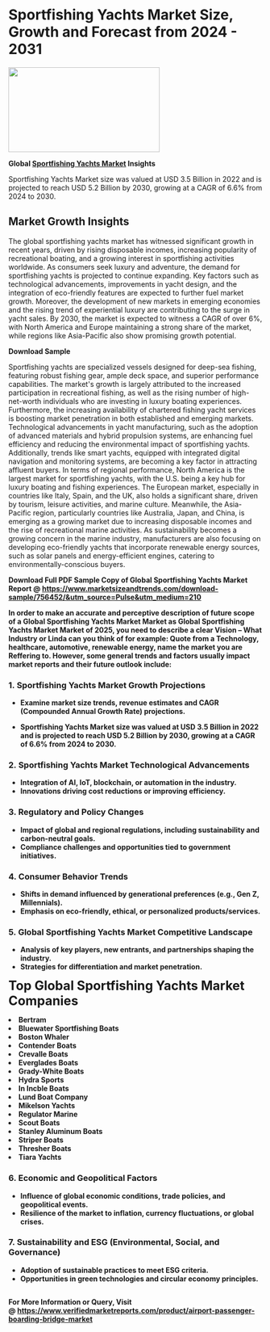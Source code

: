 <H1>Sportfishing Yachts Market Size, Growth and Forecast from 2024 - 2031</H1><img class="aligncenter size-medium wp-image-584254" src="https://thirdeyenews.in/wp-content/uploads/2024/09/Global-Market-Research-300x168.jpeg" alt="" width="300" height="168" /><p><strong>Global&nbsp;<a href="https://www.marketsizeandtrends.com/download-sample/756452/&amp;utm_source=Pulse&amp;utm_medium=210">Sportfishing Yachts Market</a> Insights</strong></p><p>Sportfishing Yachts Market size was valued at USD 3.5 Billion in 2022 and is projected to reach USD 5.2 Billion by 2030, growing at a CAGR of 6.6% from 2024 to 2030.</p><p><h2>Market Growth Insights</h2> <p>The global sportfishing yachts market has witnessed significant growth in recent years, driven by rising disposable incomes, increasing popularity of recreational boating, and a growing interest in sportfishing activities worldwide. As consumers seek luxury and adventure, the demand for sportfishing yachts is projected to continue expanding. Key factors such as technological advancements, improvements in yacht design, and the integration of eco-friendly features are expected to further fuel market growth. Moreover, the development of new markets in emerging economies and the rising trend of experiential luxury are contributing to the surge in yacht sales. By 2030, the market is expected to witness a CAGR of over 6%, with North America and Europe maintaining a strong share of the market, while regions like Asia-Pacific also show promising growth potential.</p> <p><strong>Download Sample</strong></p> <p>Sportfishing yachts are specialized vessels designed for deep-sea fishing, featuring robust fishing gear, ample deck space, and superior performance capabilities. The market's growth is largely attributed to the increased participation in recreational fishing, as well as the rising number of high-net-worth individuals who are investing in luxury boating experiences. Furthermore, the increasing availability of chartered fishing yacht services is boosting market penetration in both established and emerging markets. Technological advancements in yacht manufacturing, such as the adoption of advanced materials and hybrid propulsion systems, are enhancing fuel efficiency and reducing the environmental impact of sportfishing yachts. Additionally, trends like smart yachts, equipped with integrated digital navigation and monitoring systems, are becoming a key factor in attracting affluent buyers. In terms of regional performance, North America is the largest market for sportfishing yachts, with the U.S. being a key hub for luxury boating and fishing experiences. The European market, especially in countries like Italy, Spain, and the UK, also holds a significant share, driven by tourism, leisure activities, and marine culture. Meanwhile, the Asia-Pacific region, particularly countries like Australia, Japan, and China, is emerging as a growing market due to increasing disposable incomes and the rise of recreational marine activities. As sustainability becomes a growing concern in the marine industry, manufacturers are also focusing on developing eco-friendly yachts that incorporate renewable energy sources, such as solar panels and energy-efficient engines, catering to environmentally-conscious buyers.</p> <p><strong></p><p><span class=""><strong>Download Full PDF Sample Copy of Global Sportfishing Yachts Market Report</strong> @ <a href="https://www.marketsizeandtrends.com/download-sample/756452/&amp;utm_source=Pulse&amp;utm_medium=210" target="_blank">https://www.marketsizeandtrends.com/download-sample/756452/&amp;utm_source=Pulse&amp;utm_medium=210</a></span></p><p>In order to make an accurate and perceptive description of future scope of a Global&nbsp;Sportfishing Yachts Market Market as Global&nbsp;Sportfishing Yachts Market Market of 2025, you need to describe a clear Vision &ndash; What Industry or Linda can you think of for example: Quote from a Technology, healthcare, automotive, renewable energy, name the market you are Reffering to. However, some general trends and factors usually impact market reports and their future outlook include:</p><h3>1.&nbsp;<strong>Sportfishing Yachts Market Growth Projections</strong></h3><ul><li>Examine market size trends, revenue estimates and CAGR (Compounded Annual Growth Rate) projections.</li><li><p>Sportfishing Yachts Market size was valued at USD 3.5 Billion in 2022 and is projected to reach USD 5.2 Billion by 2030, growing at a CAGR of 6.6% from 2024 to 2030.</p></li></ul><h3>2.&nbsp;<strong>Sportfishing Yachts Market Technological Advancements</strong></h3><ul><li>Integration of AI, IoT, blockchain, or automation in the industry.</li><li>Innovations driving cost reductions or improving efficiency.</li></ul><h3>3.&nbsp;<strong>Regulatory and Policy Changes</strong></h3><ul><li>Impact of global and regional regulations, including sustainability and carbon-neutral goals.</li><li>Compliance challenges and opportunities tied to government initiatives.</li></ul><h3>4.&nbsp;<strong>Consumer Behavior Trends</strong></h3><ul><li>Shifts in demand influenced by generational preferences (e.g., Gen Z, Millennials).</li><li>Emphasis on eco-friendly, ethical, or personalized products/services.</li></ul><h3>5.&nbsp;<strong>Global Sportfishing Yachts Market Competitive Landscape</strong></h3><ul><li>Analysis of key players, new entrants, and partnerships shaping the industry.</li><li>Strategies for differentiation and market penetration.</li></ul><p data-pm-slice="1 1 []"><span style="color: inherit; font-family: inherit; font-size: 25px;">Top Global Sportfishing Yachts Market Companies</span></p><div class="" data-test-id=""><p><li>Bertram</li><li> Bluewater Sportfishing Boats</li><li> Boston Whaler</li><li> Contender Boats</li><li> Crevalle Boats</li><li> Everglades Boats</li><li> Grady-White Boats</li><li> Hydra Sports</li><li> In Incble Boats</li><li> Lund Boat Company</li><li> Mikelson Yachts</li><li> Regulator Marine</li><li> Scout Boats</li><li> Stanley Aluminum Boats</li><li> Striper Boats</li><li> Thresher Boats</li><li> Tiara Yachts</li></p></div><h3>6.&nbsp;<strong>Economic and Geopolitical Factors</strong></h3><ul><li>Influence of global economic conditions, trade policies, and geopolitical events.</li><li>Resilience of the market to inflation, currency fluctuations, or global crises.</li></ul><h3>7.&nbsp;<strong>Sustainability and ESG (Environmental, Social, and Governance)</strong></h3><ul><li>Adoption of sustainable practices to meet ESG criteria.</li><li>Opportunities in green technologies and circular economy principles.</li></ul><h2><strong style="font-size: 14px;">For More Information or Query, Visit @&nbsp;</strong><a style="background-color: #ffffff; font-size: 14px;" href="https://www.marketsizeandtrends.com/report/sportfishing-yachts-market/" target="_blank">https://www.verifiedmarketreports.com/product/airport-passenger-boarding-bridge-market</a></h2>
